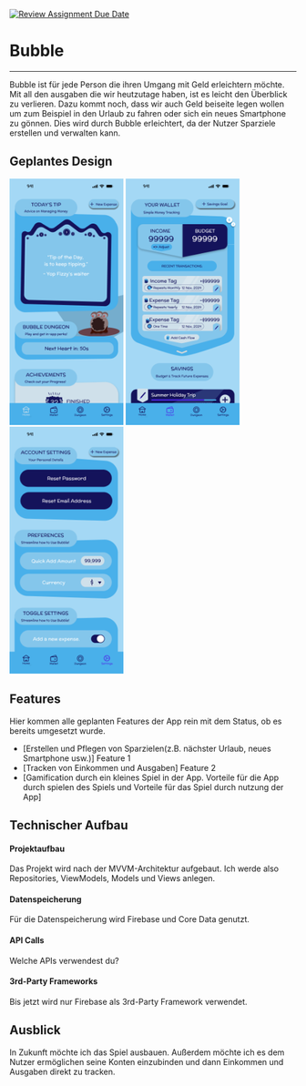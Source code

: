 [![Review Assignment Due Date](https://classroom.github.com/assets/deadline-readme-button-22041afd0340ce965d47ae6ef1cefeee28c7c493a6346c4f15d667ab976d596c.svg)](https://classroom.github.com/a/oXOEvXHr)
# Bubble

****

Bubble ist für jede Person die ihren Umgang mit Geld erleichtern möchte. Mit all den ausgaben die wir 
heutzutage haben, ist es leicht den Überblick zu verlieren. Dazu kommt noch, dass wir auch Geld beiseite legen
wollen um zum Beispiel in den Urlaub zu fahren oder sich ein neues Smartphone zu gönnen. Dies wird durch Bubble erleichtert,
da der Nutzer Sparziele erstellen und verwalten kann.

## Geplantes Design
<p>
  <img src="./img/home_screen.png" width="200">
  <img src="./img/current_expenses.png" width="200">
  <img src="./img/settings.png" width="200">
</p>

## Features
Hier kommen alle geplanten Features der App rein mit dem Status, ob es bereits umgesetzt wurde.

- [Erstellen und Pflegen von Sparzielen(z.B. nächster Urlaub, neues Smartphone usw.)] Feature 1
- [Tracken von Einkommen und Ausgaben] Feature 2
- [Gamification durch ein kleines Spiel in der App. Vorteile für die App durch spielen des Spiels und Vorteile für das Spiel durch nutzung der App]

## Technischer Aufbau

#### Projektaufbau
Das Projekt wird nach der MVVM-Architektur aufgebaut. Ich werde also Repositories, ViewModels, Models und Views anlegen.

#### Datenspeicherung
Für die Datenspeicherung wird Firebase und Core Data genutzt.

#### API Calls
Welche APIs verwendest du?

#### 3rd-Party Frameworks
Bis jetzt wird nur Firebase als 3rd-Party Framework verwendet.

## Ausblick
In Zukunft möchte ich das Spiel ausbauen. Außerdem möchte ich es dem Nutzer ermöglichen seine Konten einzubinden und dann Einkommen und Ausgaben direkt zu tracken.
